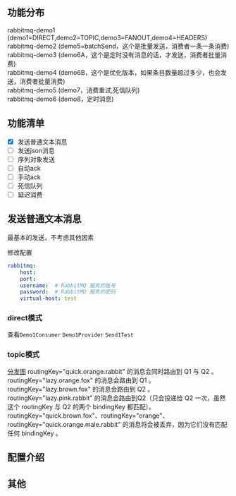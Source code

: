 ## 功能分布
rabbitmq-demo1 (demo1=DIRECT,demo2=TOPIC,demo3=FANOUT,demo4=HEADERS)  
rabbitmq-demo2 (demo5=batchSend，这个是批量发送，消费者一条一条消费)  
rabbitmq-demo3 (demo6A，这个是定时没有消息的话，才发送，消费者批量消费)   
rabbitmq-demo4 (demo6B，这个是优化版本，如果条目数量超过多少，也会发送，消费者批量消费)    
rabbitmq-demo5 (demo7，消费重试,死信队列)    
rabbitmq-demo6 (demo8，定时消息)    






## 功能清单
- [x] 发送普通文本消息
- [ ] 发送json消息
- [ ] 序列对象发送
- [ ] 自动ack
- [ ] 手动ack
- [ ] 死信队列
- [ ] 延迟消费

## 发送普通文本消息

最基本的发送，不考虑其他因素

修改配置
```yaml
rabbitmq:
    host: 
    port: 
    username:  # RabbitMQ 服务的账号
    password:  # RabbitMQ 服务的密码
    virtual-host: test
```

### direct模式

查看`Demo1Consumer` `Demo1Provider` `Send1Test`

### topic模式
[分发图](./doc/topic-img.png)
routingKey="quick.orange.rabbit" 的消息会同时路由到 Q1 与 Q2 。  
routingKey="lazy.orange.fox" 的消息会路由到 Q1 。  
routingKey="lazy.brown.fox" 的消息会路由到 Q2 。  
routingKey="lazy.pink.rabbit" 的消息会路由到Q2（只会投递给 Q2 一次，虽然这个 routingKey 与 Q2 的两个 bindingKey 都匹配）。  
routingKey="quick.brown.fox"、routingKey="orange"、routingKey="quick.orange.male.rabbit" 的消息将会被丢弃，因为它们没有匹配任何 bindingKey 。  

## 配置介绍



## 其他





